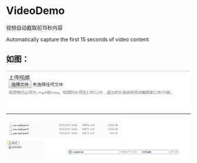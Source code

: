 # VideoDemo

视频自动截取前15秒内容

Automatically capture the first 15 seconds of video content

## 如图：
![code](https://raw.githubusercontent.com/WuLex/UsefulPicture/main/clipvideoscreenshot/web.png)

----------------
![code](https://raw.githubusercontent.com/WuLex/UsefulPicture/main/clipvideoscreenshot/result.png)

